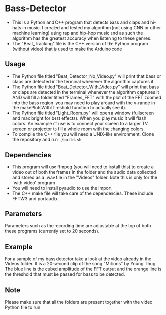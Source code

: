 # Bass-Detector
* This is a Python and C++ program that detects bass and claps and hi-hats in music. I created and tested my algorithm (not using CNN or other machine learning) using rap and hip-hop music and as such the algorithm has the greatest accuracy when listening to these genres.
* The "Beat_Tracking" file is the C++ version of the Python program (without video) that is used to make the Arduino code

## Usage
* The Python file titled "Beat_Detector_No_Video.py" will print that bass or claps are detected in the terminal whenever the algorithm captures it
* The Python file titled "Beat_Detector_With_Video.py" will print that bass or claps are detected in the terminal whenever the algorithm captures it AND will fill a folder titled "Frames_FFT" with the plot of the FFT zoomed into the bass region (you may need to play around with the y-range in the makePlotsWithThreshold function to actually see it).
* The Python file titled "Light_Room.py" will open a window (fullscreen and max bright for best effects). When you play music it will flash colors. An example of use is to connect your screen to a larger TV screen or projector to fill a whole room with the changing colors.
* To compile the C++ file you will need a UNIX-like environment. Clone the repository and run `./build.sh`

## Dependencies
* This program will use ffmpeg (you will need to install this) to create a video out of both the frames in the folder and the audio data collected and stored as a .wav file in the "Videos" folder. Note this is only for the 'with video' program
* You will need to install pyaudio to use the import.
* The C++ make file will take care of the dependencies. These include FFTW3 and portaudio.

## Parameters
Parameters such as the recording time are adjustable at the top of both these programs (currently set to 20 seconds).

## Example
For a sample of my bass detector take a look at the video already in the Videos folder. It is a 20-second clip of the song "Millions" by Young Thug. The blue line is the cubed amplitude of the FFT output and the orange line is the threshold that must be passed for bass to be detected.

## Note
Please make sure that all the folders are present together with the video Python file to run.

